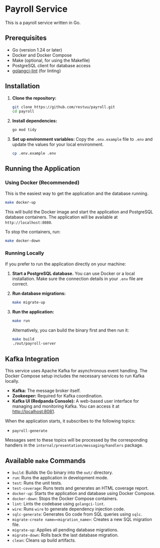 # Payroll Service

This is a payroll service written in Go.

## Prerequisites

- Go (version 1.24 or later)
- Docker and Docker Compose
- Make (optional, for using the Makefile)
- PostgreSQL client for database access
- [golangci-lint](https://golangci-lint.run/usage/install/) (for linting)

## Installation

1.  **Clone the repository:**
    ```bash
    git clone https://github.com/restuu/payroll.git
    cd payroll
    ```

2.  **Install dependencies:**
    ```bash
    go mod tidy
    ```

3.  **Set up environment variables:**
    Copy the `.env.example` file to `.env` and update the values for your local environment.
    ```bash
    cp .env.example .env
    ```

## Running the Application

### Using Docker (Recommended)

This is the easiest way to get the application and the database running.

```bash
make docker-up
```

This will build the Docker image and start the application and PostgreSQL database containers. The application will be available at `http://localhost:8080`.

To stop the containers, run:
```bash
make docker-down
```

### Running Locally

If you prefer to run the application directly on your machine:

1.  **Start a PostgreSQL database.** You can use Docker or a local installation. Make sure the connection details in your `.env` file are correct.

2.  **Run database migrations:**
    ```bash
    make migrate-up
    ```

3.  **Run the application:**
    ```bash
    make run
    ```

    Alternatively, you can build the binary first and then run it:
    ```bash
    make build
    ./out/payroll-server
    ```

## Kafka Integration

This service uses Apache Kafka for asynchronous event handling. The Docker Compose setup includes the necessary services to run Kafka locally.

*   **Kafka:** The message broker itself.
*   **Zookeeper:** Required for Kafka coordination.
*   **Kafka UI (Redpanda Console):** A web-based user interface for managing and monitoring Kafka. You can access it at [http://localhost:8081](http://localhost:8081).

When the application starts, it subscribes to the following topics:
*   `payroll-generate`

Messages sent to these topics will be processed by the corresponding handlers in the `internal/presentation/messaging/handlers` package.

## Available `make` Commands

-   `build`: Builds the Go binary into the `out/` directory.
-   `run`: Runs the application in development mode.
-   `test`: Runs the unit tests.
-   `test-coverage`: Runs tests and generates an HTML coverage report.
-   `docker-up`: Starts the application and database using Docker Compose.
-   `docker-down`: Stops the Docker Compose containers.
-   `lint`: Lints the codebase using `golangci-lint`.
-   `wire`: Runs `wire` to generate dependency injection code.
-   `sqlc-generate`: Generates Go code from SQL queries using `sqlc`.
-   `migrate-create name=<migration_name>`: Creates a new SQL migration file.
-   `migrate-up`: Applies all pending database migrations.
-   `migrate-down`: Rolls back the last database migration.
-   `clean`: Cleans up build artifacts.
